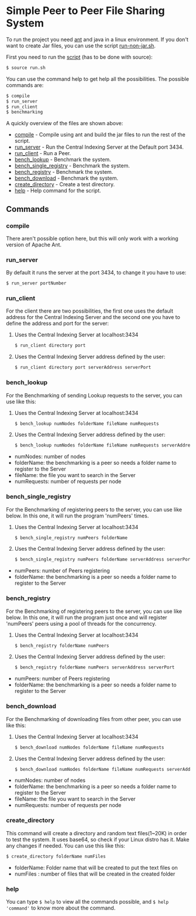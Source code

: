 # Simple Peer to Peer File Sharing System

To run the project you need [ant](https://ant.apache.org/) and java in a linux environment. If you don't want to create Jar files, you can use the script [run-non-jar.sh](https://github.com/gmendonca/simple-p2p-file-sharing/blob/master/run-non-jar.sh).

First you need to run the [script](https://github.com/gmendonca/simple-p2p-file-sharing/blob/master/run.sh) (has to be done with source):

```sh
$ source run.sh
```

You can use the command help to get help all the possibilities. The possible commands are:

```sh
$ compile
$ run_server
$ run_client
$ benchmarking
```

A quickly overview of the files are shown above:

* [compile](https://github.com/gmendonca/simple-p2p-file-sharing#compile) - Compile using ant and build the jar files to run the rest of the script.
* [run_server](https://github.com/gmendonca/simple-p2p-file-sharing#run_server) - Run the Central Indexing Server at the Default port 3434.
* [run_client](https://github.com/gmendonca/simple-p2p-file-sharing#run_client) - Run a Peer.
* [bench_lookup](https://github.com/gmendonca/simple-p2p-file-sharing#bench_lookup) - Benchmark the system.
* [bench_single_registry](https://github.com/gmendonca/simple-p2p-file-sharing#bench_single_registry) - Benchmark the system.
* [bench_registry](https://github.com/gmendonca/simple-p2p-file-sharing#bench_registry) - Benchmark the system.
* [bench_download](https://github.com/gmendonca/simple-p2p-file-sharing#bench_download) - Benchmark the system.
* [create_directory](https://github.com/gmendonca/simple-p2p-file-sharing#create_directory) - Create a test directory.
* [help](https://github.com/gmendonca/simple-p2p-file-sharing#help) - Help command for the script.


## Commands

### compile

There aren't possible option here, but this will only work with a working version of Apache Ant.

### run_server

By default it runs the server at the port 3434, to change it you have to use:

```sh
$ run_server portNumber
```
### run_client

For the client there are two possibilities, the first one uses the default address for the Central Indexing Server and the second one you have to define the address and port for the server:

1. Uses the Central Indexing Server at localhost:3434
    ```sh
    $ run_client directory port
    ```

2. Uses the Central Indexing Server address defined by the user:
    ```sh
    $ run_client directory port serverAddress serverPort
    ```

### bench_lookup

For the Benchmarking of sending Lookup requests to the server, you can use like this:

1. Uses the Central Indexing Server at localhost:3434
    ```sh
    $ bench_lookup numNodes folderName fileName numRequests
    ```
2. Uses the Central Indexing Server address defined by the user:
    ```sh
    $ bench_lookup numNodes folderName fileName numRequests serverAddress serverPort
    ```

- numNodes: number of nodes
- folderName: the benchmarking is a peer so needs a folder name to register to the Server
- fileName: the file you want to search in the Server
- numRequests: number of requests per node

### bench_single_registry

For the Benchmarking of registering peers to the server, you can use like below. In this one, it will run the program 'numPeers' times.

1. Uses the Central Indexing Server at localhost:3434
    ```sh
    $ bench_single_registry numPeers folderName
    ```
2. Uses the Central Indexing Server address defined by the user:
    ```sh
    $ bench_single_registry numPeers folderName serverAddress serverPort
    ```

- numPeers: number of Peers registering
- folderName: the benchmarking is a peer so needs a folder name to register to the Server

### bench_registry

For the Benchmarking of registering peers to the server, you can use like below. In this one, it will run the program just once and will register 'numPeers' peers using a pool of threads for the concurrency.

1. Uses the Central Indexing Server at localhost:3434
    ```sh
    $ bench_registry folderName numPeers
    ```
2. Uses the Central Indexing Server address defined by the user:
    ```sh
    $ bench_registry folderName numPeers serverAddress serverPort
    ```

- numPeers: number of Peers registering
- folderName: the benchmarking is a peer so needs a folder name to register to the Server

### bench_download

For the Benchmarking of downloading files from other peer, you can use like this:

1. Uses the Central Indexing Server at localhost:3434
    ```sh
    $ bench_download numNodes folderName fileName numRequests
    ```
2. Uses the Central Indexing Server address defined by the user:
    ```sh
    $ bench_download numNodes folderName fileName numRequests serverAddress serverPort
    ```

- numNodes: number of nodes
- folderName: the benchmarking is a peer so needs a folder name to register to the Server
- fileName: the file you want to search in the Server
- numRequests: number of requests per node

### create_directory

This command will create a directory and random text files(1~20K) in order to test the system. It uses base64, so check if your Linux distro has it. Make any changes if needed. You can use this like this:

```sh
$ create_directory folderName numFiles
```

- folderName: Folder name that will be created to put the text files on
- numFiles : number of files that will be created in the created folder

### help

You can type ```$ help``` to view all the commands possible, and ```$ help 'command'``` to know more about the command.
